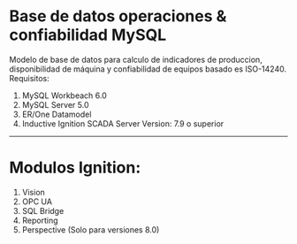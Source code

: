 # Base de datos operaciones & confiabilidad MySQL
Modelo de base de datos para calculo de indicadores de produccion, disponibilidad de máquina y confiabilidad de equipos basado es ISO-14240.
Requisitos:
1. MySQL Workbeach 6.0
2. MySQL Server 5.0
3. ER/One Datamodel
4. Inductive Ignition SCADA Server Version: 7.9 o superior
*************************************************************
# Modulos Ignition:
1. Vision
2. OPC UA
3. SQL Bridge
4. Reporting
5. Perspective (Solo para versiones 8.0)
